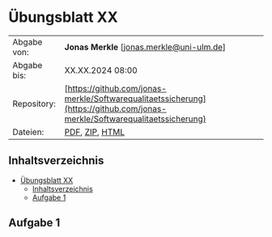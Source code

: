# Übungsblatt XX

|   |            |
|---|------------|
| Abgabe von: | **Jonas Merkle** [[jonas.merkle@uni-ulm.de](mailto:jonas.merkle@un-ulm.de?subject=%C3%9Cbung%20Angewandte%20Stochastik)] |
| Abgabe bis: | XX.XX.2024 08:00 |
| Repository: | [https://github.com/jonas-merkle/Softwarequalitaetssicherung](https://github.com/jonas-merkle/Softwarequalitaetssicherung) |
| Dateien:    | [PDF](https://jonas-merkle.github.io/Softwarequalitaetssicherung/UebungsblattXX/UebungsblattXX_Jonas-Merkle.pdf), [ZIP](https://jonas-merkle.github.io/Softwarequalitaetssicherung/UebungsblattXX/UebungsblattXX_Jonas-Merkle.zip), [HTML](https://jonas-merkle.github.io/Softwarequalitaetssicherung/UebungsblattXX/UebungsblattXX_Jonas-Merkle.html) |

## Inhaltsverzeichnis

- [Übungsblatt XX](#übungsblatt-xx)
  - [Inhaltsverzeichnis](#inhaltsverzeichnis)
  - [Aufgabe 1](#aufgabe-1)

## Aufgabe 1
